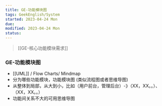 ```yaml
---
title: GE-功能模块图
tags: GeekEnglish/System
started: 2023-04-24 Mon
due:
modified: 2023-04-24 Mon
status:
---
```

>[[GE-核心功能模块需求]]
### GE-功能模块图 
- [[UML]] / Flow Charts/ Mindmap
- 分为哪些功能模块，功能模块图 (类似流程图或者思维导图)
- 从整体到局部，从大到小，比如（用户前台，管理后台）-》（XX，XX。。）、（XX，XX。。）
- 功能间关系不大的可用思维导图